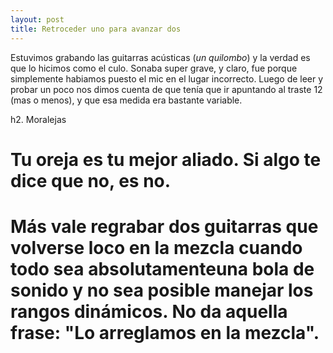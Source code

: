 ```yaml
--- 
layout: post
title: Retroceder uno para avanzar dos
---
```

Estuvimos grabando las guitarras ac&uacute;sticas (_un quilombo_) y la verdad es que lo hicimos como el culo. Sonaba super grave, y claro, fue porque simplemente habiamos puesto el mic en el lugar incorrecto. Luego de leer y probar un poco nos dimos cuenta de que ten&iacute;a que ir apuntando al traste 12 (mas o menos), y que esa medida era bastante variable. 

h2. Moralejas

# Tu oreja es tu mejor aliado. Si algo te dice que no, es no.  
# M&aacute;s vale regrabar dos guitarras que volverse loco en la mezcla cuando todo sea absolutamenteuna bola de sonido y no sea posible manejar los rangos din&aacute;micos. No da aquella frase: "Lo arreglamos en la mezcla". 
